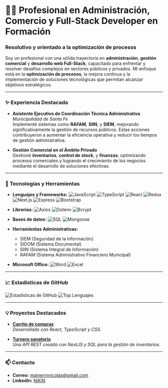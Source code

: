 # 👨‍💻 Profesional en Administración, Comercio y Full-Stack Developer en Formación

### Resolutivo y orientado a la optimización de procesos

Soy un profesional con una sólida trayectoria en **administración**, **gestión comercial** y **desarrollo web Full-Stack**, capacitado para enfrentar y resolver desafíos complejos en sectores públicos y privados. Mi enfoque está en la **optimización de procesos**, la mejora continua y la implementación de soluciones tecnológicas que permitan alcanzar objetivos estratégicos.

---

### ✨ Experiencia Destacada

- **Asistente Ejecutivo de Coordinación Técnica Administrativa**  
  *Municipalidad de Santa Fe*  
  Implementé sistemas como **RAFAM**, **SIIN**, y **SIEM**, mejorando significativamente la gestión de recursos públicos. Estas acciones contribuyeron a aumentar la eficiencia operativa y reducir los tiempos de gestión administrativa.
  
- **Gestión Comercial en el Ámbito Privado**  
  Gestioné **inventarios**, **control de stock**, y **finanzas**, optimizando procesos comerciales y logrando el crecimiento de los negocios mediante el desarrollo de soluciones efectivas.

---

### 🚀 Tecnologías y Herramientas

- **Lenguajes y Frameworks:**
  ![JavaScript](https://img.shields.io/badge/JavaScript-F7DF1E.svg?style=flat&logo=javascript&logoColor=black)
  ![TypeScript](https://img.shields.io/badge/TypeScript-007ACC.svg?style=flat&logo=typescript&logoColor=white)
  ![React](https://img.shields.io/badge/React-61DAFB.svg?style=flat&logo=react&logoColor=black)
  ![Redux](https://img.shields.io/badge/Redux-764ABC.svg?style=flat&logo=redux&logoColor=white)
  ![Next.js](https://img.shields.io/badge/Next.js-000000.svg?style=flat&logo=nextdotjs&logoColor=white)
  ![Express](https://img.shields.io/badge/Express-000000.svg?style=flat&logo=express&logoColor=white)
  ![Bootstrap](https://img.shields.io/badge/Bootstrap-7952B3.svg?style=flat&logo=bootstrap&logoColor=white)

  
- **Librerías:**
  ![Axios](https://img.shields.io/badge/Axios-5A29E4.svg?style=flat&logo=axios&logoColor=white)
  ![Dotenv](https://img.shields.io/badge/Dotenv-ECD53F.svg?style=flat&logo=dotenv&logoColor=black)
  ![Bcrypt](https://img.shields.io/badge/Bcrypt-339933.svg?style=flat&logo=bcrypt&logoColor=white)


- **Bases de datos:**
  ![SQL](https://img.shields.io/badge/SQL-4479A1.svg?style=flat&logo=sql&logoColor=white)
  ![Mongoose](https://img.shields.io/badge/Mongoose-47A248.svg?style=flat&logo=mongodb&logoColor=white)

- **Herramientas Administrativas:**
  - SIEM (Seguridad de la Información)
  - SIDOM (Sistema Documental)
  - SIIN (Sistema Integral de Información)
  - RAFAM (Sistema Administrativo Financiero Municipal)

- **Microsoft Office:**
  ![Word](https://img.shields.io/badge/Word-2B579A.svg?style=flat&logo=microsoft-word&logoColor=white)
  ![Excel](https://img.shields.io/badge/Excel-217346.svg?style=flat&logo=microsoft-excel&logoColor=white)


---

### 📈 Estadísticas de GitHub
![Estadísticas de GitHub](https://github-readme-stats.vercel.app/api?username=tuusuario&show_icons=true&theme=radical)
![Top Lenguajes](https://github-readme-stats.vercel.app/api/top-langs/?username=tuusuario&layout=compact&theme=radical)

---

### 💡 Proyectos Destacados

- [**Carrito de compras**](https://github.com/nmainer/NestJs--Carrito-compras)  
  *Desarrollado con React, TypeScript y CSS.*

- [**Turnero sanatorio**](https://github.com/nmainer/Proyect-N-3-Full_Stack_React_Vite)  
  *Una API REST creada con NestJS y SQL para la gestión de inventarios.*

---

### 📫 Contacto
- **Correo:** mainermnicolas@gmail.com
- **LinkedIn:** [NiKiN](https://www.linkedin.com/in/nicolas-matias-mainer-95706a208/)
